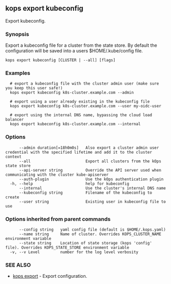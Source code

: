 
<!--- This file is automatically generated by make gen-cli-docs; changes should be made in the go CLI command code (under cmd/kops) -->

## kops export kubeconfig

Export kubeconfig.

### Synopsis

Export a kubeconfig file for a cluster from the state store. By default the configuration will be saved into a users $HOME/.kube/config file.

```
kops export kubeconfig [CLUSTER | --all] [flags]
```

### Examples

```
  # export a kubeconfig file with the cluster admin user (make sure you keep this user safe!)
  kops export kubeconfig k8s-cluster.example.com --admin
  
  # export using a user already existing in the kubeconfig file
  kops export kubeconfig k8s-cluster.example.com --user my-oidc-user
  
  # export using the internal DNS name, bypassing the cloud load balancer
  kops export kubeconfig k8s-cluster.example.com --internal
```

### Options

```
      --admin duration[=18h0m0s]   Also export a cluster admin user credential with the specified lifetime and add it to the cluster context
      --all                        Export all clusters from the kOps state store
      --api-server string          Override the API server used when communicating with the cluster kube-apiserver
      --auth-plugin                Use the kOps authentication plugin
  -h, --help                       help for kubeconfig
      --internal                   Use the cluster's internal DNS name
      --kubeconfig string          Filename of the kubeconfig to create
      --user string                Existing user in kubeconfig file to use
```

### Options inherited from parent commands

```
      --config string   yaml config file (default is $HOME/.kops.yaml)
      --name string     Name of cluster. Overrides KOPS_CLUSTER_NAME environment variable
      --state string    Location of state storage (kops 'config' file). Overrides KOPS_STATE_STORE environment variable
  -v, --v Level         number for the log level verbosity
```

### SEE ALSO

* [kops export](kops_export.md)	 - Export configuration.


